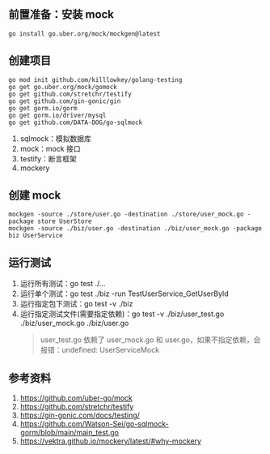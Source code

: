 ## 前置准备：安装 mock
```shell
go install go.uber.org/mock/mockgen@latest
```

## 创建项目
```shell
go mod init github.com/killlowkey/golang-testing
go get go.uber.org/mock/gomock
go get github.com/stretchr/testify
go get github.com/gin-gonic/gin
go get gorm.io/gorm
go get gorm.io/driver/mysql
go get github.com/DATA-DOG/go-sqlmock
```
1. sqlmock：模拟数据库
2. mock：mock 接口
3. testify：断言框架
4. mockery

## 创建 mock
```shell
mockgen -source ./store/user.go -destination ./store/user_mock.go -package store UserStore
mockgen -source ./biz/user.go -destination ./biz/user_mock.go -package biz UserService
```

## 运行测试
1. 运行所有测试：go test ./...
2. 运行单个测试：go test ./biz -run TestUserService_GetUserById
3. 运行指定包下测试：go test -v ./biz
4. 运行指定测试文件(需要指定依赖)：go test -v ./biz/user_test.go ./biz/user_mock.go ./biz/user.go
   > user_test.go 依赖了 user_mock.go 和 user.go，如果不指定依赖，会报错：undefined: UserServiceMock

## 参考资料
1. https://github.com/uber-go/mock
2. https://github.com/stretchr/testify
3. https://gin-gonic.com/docs/testing/
4. https://github.com/Watson-Sei/go-sqlmock-gorm/blob/main/main_test.go
5. https://vektra.github.io/mockery/latest/#why-mockery
